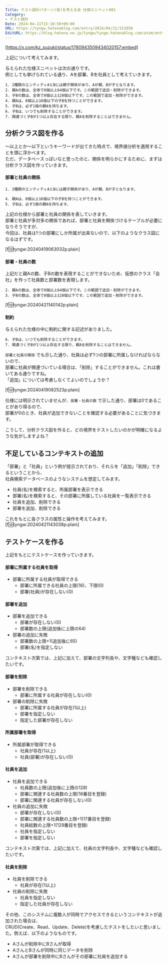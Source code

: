 ```yaml
---
Title: テスト設計パターン(仮)を考える会 仕様スニペット001
Category:
- テスト設計
Date: 2024-04-21T15:10:50+09:00
URL: https://tyngw.hatenablog.com/entry/2024/04/21/151050
EditURL: https://blog.hatena.ne.jp/tyngw/tyngw.hatenablog.com/atom/entry/6801883189099664426
---
```


[https://x.com/kz_suzuki/status/1780943509434020157:embed]

上記について考えてみます。

与えられた仕様スニペットは次の通りです。  
例としても挙げられている通り、Aを部署、Bを社員として考えていきます。
```
1. 2種類のエンティティAとBには親子関係があり、Aが親、Bが子となります。
2. 親Aの数は、全体で0個以上64個以下です。この範囲で追加・削除ができます。
3. 子Bの数は、全体で0個以上128個以下です。この範囲で追加・削除ができます。
4. 親Aは、0個以上16個以下の子Bを持つことができます。
5. 子Bは、必ず1個の親Aを持ちます。
6. 子Bは、いつでも削除することができます。
7. 関連づく子Bが1つ以上存在する限り、親Aを削除することはできません。
```

## 分析クラス図を作る
〜以上とか〜以下というキーワードが出てきた時点で、境界値分析を適用することを頭に浮かべます。   
ただ、データベースっぽいなと思ったのと、関係を明らかにするために、まずは分析クラス図を作っていきます。  

#### 部署と社員の関係
```
1. 2種類のエンティティAとBには親子関係があり、Aが親、Bが子となります。  

4. 親Aは、0個以上16個以下の子Bを持つことができます。  
5. 子Bは、必ず1個の親Aを持ちます。  
```
上記の仕様から部署と社員の関係を表していきます。   
部署と社員が多対多の関係であれば、部署と社員を関係づけるテーブルが必要になりそうですが、  
今回は、社員は1つの部署にしか所属が出来ないので、以下のようなクラス図になるはずです。  

[f:id:tyngw:20240419063032p:plain]

#### 部署・社員の数
上記だと親Aの数、子Bの数を表現することができないため、仮想のクラス「会社」を作って社員数と部署数を表現します。  

```
2. 親Aの数は、全体で0個以上64個以下です。この範囲で追加・削除ができます。
3. 子Bの数は、全体で0個以上128個以下です。この範囲で追加・削除ができます。
```

[f:id:tyngw:20240421140142p:plain]

#### 制約
与えられた仕様の中に制約に関する記述がありました。

```
6. 子Bは、いつでも削除することができます。
7. 関連づく子Bが1つ以上存在する限り、親Aを削除することはできません。
```

`部署と社員の関係` でも示した通り、社員は必ず1つの部署に所属しなければならないので、  
部署に社員が関連づいている場合は、「削除」することができません。これは書いてある通りですね。  
「追加」については考慮しなくてよいのでしょうか？  

[f:id:tyngw:20240419082523p:plain]

仕様には明示されていませんが、`部署・社員の数` で示した通り、部署は0であることがあり得るので、  
部署が0のとき、社員が追加できないことを確認する必要があることに気づきます。  

こうして、分析クラス図を作ると、どの境界をテストしたいのかが明確になるような気がしますよね？

## 不足しているコンテキストの追加
「部署」と「社員」という例が提示されており、それらを「追加」「削除」できるということから、  
社員検索データベースのようなシステムを想定してみます。  

- 社員(名)を検索すると、所属部署を表示できる
- 部署(名)を検索すると、その部署に所属している社員を一覧表示できる
- 社員を追加、削除できる
- 部署を追加、削除できる

これをもとに各クラスの属性と操作を考えてみます。
[f:id:tyngw:20240421143038p:plain]

## テストケースを作る
上記をもとにテストケースを作っていきます。

#### 部署に所属する社員を取得
- 部署に所属する社員が取得できる
    - 部署に所属できる社員の上限(16)、下限(0)
    - 部署(社員)が存在しない(0)

#### 部署を追加
- 部署を追加できる
    - 部署が存在しない(0)
    - 部署数の上限(追加後に上限の64)
- 部署の追加に失敗
    - 部署数の上限+1(追加後に65)
    - 部署(名)を指定しない

コンテキスト次第では、上記に加えて、部署の文字列長や、文字種なども確認したいです。

#### 部署を削除
- 部署を削除できる
    - 部署に所属する社員が存在しない(0)
- 部署の削除に失敗
    - 部署に所属する社員が存在(1以上)
    - 部署を指定しない
    - 指定した部署が存在しない

#### 所属部署を取得
- 所属部署が取得できる
    - 社員が存在(1以上)
    - 社員(部署)が存在しない(0)

#### 社員を追加
- 社員を追加できる
    - 社員数の上限(追加後に上限の128)
    - 部署に関連する社員数の上限(16番目を登録)
    - 部署に関連する社員が存在しない(0)
- 社員の追加に失敗
    - 部署が存在しない(0)
    - 部署に関連する社員数の上限+1(17番目を登録)
    - 社員総数の上限+1(129番目を登録)
    - 社員を指定しない
    - 部署を指定しない

コンテキスト次第では、上記に加えて、社員の文字列長や、文字種なども確認したいです。

#### 社員を削除
- 社員を削除できる
    - 社員が存在(1以上)
- 社員の削除に失敗
    - 社員を指定しない
    - 指定した社員が存在しない

その他、このシステムに複数人が同時でアクセスできるというコンテキストが追加された場合は、  
CRUD(Create、Read、Update、Delete)を考慮したテストをしたいと思いました。例えば、以下のようなものです。  

- Aさんが削除中にBさんが取得
- AさんとBさんが同時に同じデータを削除
- Aさんが部署を削除中にBさんがその部署に社員を追加する
